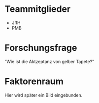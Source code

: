 # Teammitglieder

-   JRH
-   PMB

# Forschungsfrage

“Wie ist die Aktzeptanz von gelber Tapete?”

# Faktorenraum

Hier wird später ein Bild eingebunden.
